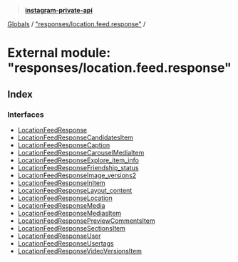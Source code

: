 > **[instagram-private-api](../README.md)**

[Globals](../README.md) / ["responses/location.feed.response"](_responses_location_feed_response_.md) /

# External module: "responses/location.feed.response"

## Index

### Interfaces

* [LocationFeedResponse](../interfaces/_responses_location_feed_response_.locationfeedresponse.md)
* [LocationFeedResponseCandidatesItem](../interfaces/_responses_location_feed_response_.locationfeedresponsecandidatesitem.md)
* [LocationFeedResponseCaption](../interfaces/_responses_location_feed_response_.locationfeedresponsecaption.md)
* [LocationFeedResponseCarouselMediaItem](../interfaces/_responses_location_feed_response_.locationfeedresponsecarouselmediaitem.md)
* [LocationFeedResponseExplore_item_info](../interfaces/_responses_location_feed_response_.locationfeedresponseexplore_item_info.md)
* [LocationFeedResponseFriendship_status](../interfaces/_responses_location_feed_response_.locationfeedresponsefriendship_status.md)
* [LocationFeedResponseImage_versions2](../interfaces/_responses_location_feed_response_.locationfeedresponseimage_versions2.md)
* [LocationFeedResponseInItem](../interfaces/_responses_location_feed_response_.locationfeedresponseinitem.md)
* [LocationFeedResponseLayout_content](../interfaces/_responses_location_feed_response_.locationfeedresponselayout_content.md)
* [LocationFeedResponseLocation](../interfaces/_responses_location_feed_response_.locationfeedresponselocation.md)
* [LocationFeedResponseMedia](../interfaces/_responses_location_feed_response_.locationfeedresponsemedia.md)
* [LocationFeedResponseMediasItem](../interfaces/_responses_location_feed_response_.locationfeedresponsemediasitem.md)
* [LocationFeedResponsePreviewCommentsItem](../interfaces/_responses_location_feed_response_.locationfeedresponsepreviewcommentsitem.md)
* [LocationFeedResponseSectionsItem](../interfaces/_responses_location_feed_response_.locationfeedresponsesectionsitem.md)
* [LocationFeedResponseUser](../interfaces/_responses_location_feed_response_.locationfeedresponseuser.md)
* [LocationFeedResponseUsertags](../interfaces/_responses_location_feed_response_.locationfeedresponseusertags.md)
* [LocationFeedResponseVideoVersionsItem](../interfaces/_responses_location_feed_response_.locationfeedresponsevideoversionsitem.md)